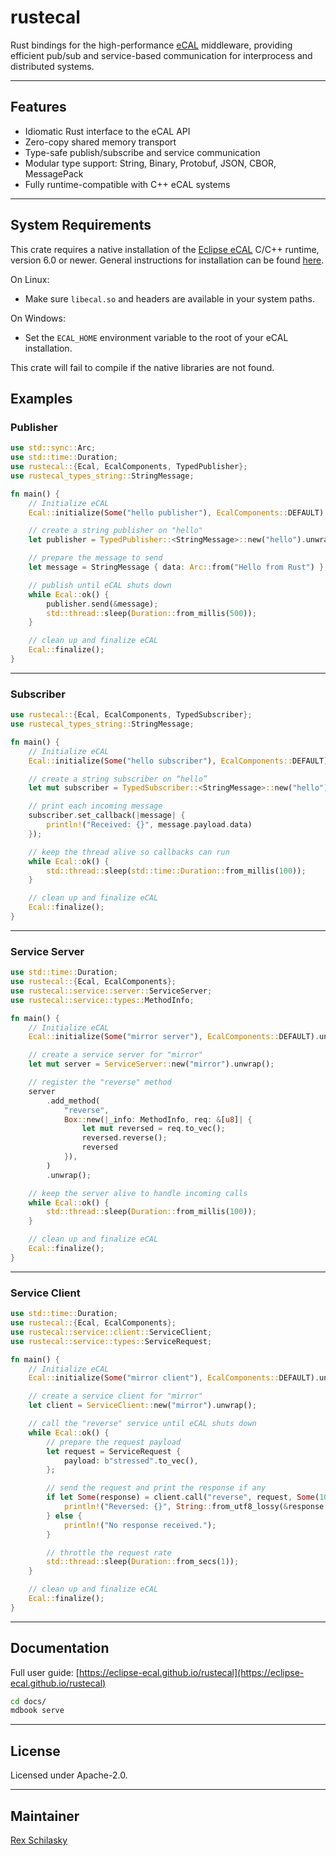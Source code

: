 # rustecal

Rust bindings for the high-performance [eCAL](https://github.com/eclipse-ecal/ecal) middleware, providing efficient pub/sub and service-based communication for interprocess and distributed systems.

---

## Features

- Idiomatic Rust interface to the eCAL API
- Zero-copy shared memory transport
- Type-safe publish/subscribe and service communication
- Modular type support: String, Binary, Protobuf, JSON, CBOR, MessagePack
- Fully runtime-compatible with C++ eCAL systems

---

## System Requirements

This crate requires a native installation of the [Eclipse eCAL](https://github.com/eclipse-ecal/ecal) C/C++ runtime, version 6.0 or newer. General instructions for installation can be found [here](https://eclipse-ecal.github.io/ecal/stable/getting_started/setup.html).

On Linux:
- Make sure `libecal.so` and headers are available in your system paths.

On Windows:
- Set the `ECAL_HOME` environment variable to the root of your eCAL installation.

This crate will fail to compile if the native libraries are not found.

## Examples

### Publisher

```rust
use std::sync::Arc;
use std::time::Duration;
use rustecal::{Ecal, EcalComponents, TypedPublisher};
use rustecal_types_string::StringMessage;

fn main() {
    // Initialize eCAL
    Ecal::initialize(Some("hello publisher"), EcalComponents::DEFAULT).unwrap();

    // create a string publisher on "hello"
    let publisher = TypedPublisher::<StringMessage>::new("hello").unwrap();

    // prepare the message to send
    let message = StringMessage { data: Arc::from("Hello from Rust") };

    // publish until eCAL shuts down
    while Ecal::ok() {
        publisher.send(&message);
        std::thread::sleep(Duration::from_millis(500));
    }

    // clean up and finalize eCAL
    Ecal::finalize();
}
```

---

### Subscriber

```rust
use rustecal::{Ecal, EcalComponents, TypedSubscriber};
use rustecal_types_string::StringMessage;

fn main() {
    // Initialize eCAL
    Ecal::initialize(Some("hello subscriber"), EcalComponents::DEFAULT).unwrap();

    // create a string subscriber on “hello”
    let mut subscriber = TypedSubscriber::<StringMessage>::new("hello").unwrap();

    // print each incoming message
    subscriber.set_callback(|message| {
        println!("Received: {}", message.payload.data)
    });

    // keep the thread alive so callbacks can run
    while Ecal::ok() {
        std::thread::sleep(std::time::Duration::from_millis(100));
    }

    // clean up and finalize eCAL
    Ecal::finalize();
}
```

---

### Service Server

```rust
use std::time::Duration;
use rustecal::{Ecal, EcalComponents};
use rustecal::service::server::ServiceServer;
use rustecal::service::types::MethodInfo;

fn main() {
    // Initialize eCAL
    Ecal::initialize(Some("mirror server"), EcalComponents::DEFAULT).unwrap();

    // create a service server for "mirror"
    let mut server = ServiceServer::new("mirror").unwrap();

    // register the "reverse" method
    server
        .add_method(
            "reverse",
            Box::new(|_info: MethodInfo, req: &[u8]| {
                let mut reversed = req.to_vec();
                reversed.reverse();
                reversed
            }),
        )
        .unwrap();

    // keep the server alive to handle incoming calls
    while Ecal::ok() {
        std::thread::sleep(Duration::from_millis(100));
    }

    // clean up and finalize eCAL
    Ecal::finalize();
}
```

---

### Service Client

```rust
use std::time::Duration;
use rustecal::{Ecal, EcalComponents};
use rustecal::service::client::ServiceClient;
use rustecal::service::types::ServiceRequest;

fn main() {
    // Initialize eCAL
    Ecal::initialize(Some("mirror client"), EcalComponents::DEFAULT).unwrap();

    // create a service client for "mirror"
    let client = ServiceClient::new("mirror").unwrap();

    // call the "reverse" service until eCAL shuts down
    while Ecal::ok() {
        // prepare the request payload
        let request = ServiceRequest {
            payload: b"stressed".to_vec(),
        };

        // send the request and print the response if any
        if let Some(response) = client.call("reverse", request, Some(1000)) {
            println!("Reversed: {}", String::from_utf8_lossy(&response.payload));
        } else {
            println!("No response received.");
        }

        // throttle the request rate
        std::thread::sleep(Duration::from_secs(1));
    }

    // clean up and finalize eCAL
    Ecal::finalize();
}
```

---

## Documentation

Full user guide: [https://eclipse-ecal.github.io/rustecal](https://eclipse-ecal.github.io/rustecal)

```bash
cd docs/
mdbook serve
```

---

## License

Licensed under Apache-2.0.

---

## Maintainer

[Rex Schilasky](https://github.com/rex-schilasky)
